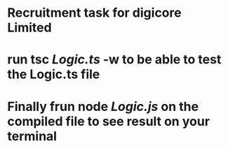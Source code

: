 # Recruitment task for digicore Limited
# run tsc *Logic.ts* -w to be able to test the Logic.ts file 
# Finally frun node *Logic.js* on the compiled file to see result on your terminal 
